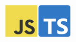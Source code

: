<div>
        <img width="100" height="100" src="javascript.svg">
        <img width="100" height="100" src="typescript.svg"> 
</div>